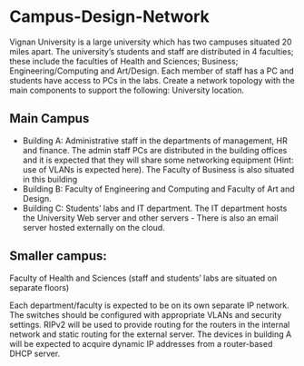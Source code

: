 # Campus-Design-Network
Vignan University is a large university which has two campuses situated 20 miles apart. The university’s students and staff are distributed in 4 faculties; these include the faculties of Health and Sciences; Business; Engineering/Computing and Art/Design. Each member of staff has a PC and students have access to PCs in the labs. Create a network topology with the main components to support the following:
University location.
## **Main Campus**
- Building A: Administrative staff in the departments of management, HR and finance. The admin staff PCs are distributed in the building offices and it is expected that they will share some networking equipment (Hint: use of VLANs is expected here). The Faculty of Business is also situated in this building
- Building B: Faculty of Engineering and Computing and Faculty of Art and Design.
- Building C: Students’ labs and IT department. The IT department hosts the University Web server and other servers - There is also an email server hosted externally on the cloud.
## **Smaller campus:**
Faculty of Health and Sciences (staff and students’ labs are situated on separate floors)

Each department/faculty is expected to be on its own separate IP network.
The switches should be configured with appropriate VLANs and security settings.
RIPv2 will be used to provide routing for the routers in the internal network and static routing for the external server.
The devices in building A will be expected to acquire dynamic IP addresses from a router-based DHCP server.
